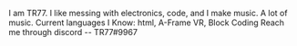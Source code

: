 I am TR77.
I like messing with electronics, code, and I make music. A lot of music. Current languages I Know: html, A-Frame VR, Block Coding
Reach me through discord -- TR77#9967
